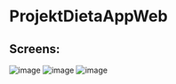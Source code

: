 # ProjektDietaAppWeb

## Screens:
![image](https://user-images.githubusercontent.com/58606334/122878903-94064400-d338-11eb-8c4d-dac8b5102544.png)
![image](https://user-images.githubusercontent.com/58606334/122878945-9e284280-d338-11eb-8949-d72caf25dda0.png)
![image](https://user-images.githubusercontent.com/58606334/122878985-a7191400-d338-11eb-92eb-5d11b3dba369.png)

